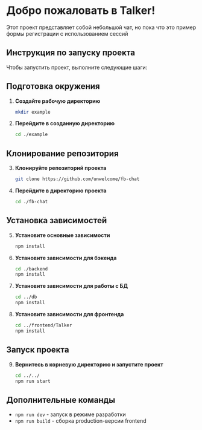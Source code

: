 # Добро пожаловать в Talker!

Этот проект представляет собой небольшой чат, но пока что это пример формы регистрации с использованием сессий

## Инструкция по запуску проекта

Чтобы запустить проект, выполните следующие шаги:

## Подготовка окружения

1. **Создайте рабочую директорию**  
   ```bash
   mkdir example
   ```

2. **Перейдите в созданную директорию**  
   ```bash
   cd ./example
   ```

## Клонирование репозитория

3. **Клонируйте репозиторий проекта**  
   ```bash
   git clone https://github.com/unwelcome/fb-chat
   ```

4. **Перейдите в директорию проекта**  
   ```bash
   cd ./fb-chat
   ```

## Установка зависимостей

5. **Установите основные зависимости**  
   ```bash
   npm install
   ```

6. **Установите зависимости для бэкенда**  
   ```bash
   cd ./backend
   npm install
   ```

7. **Установите зависимости для работы с БД**  
   ```bash
   cd ../db
   npm install
   ```

8. **Установите зависимости для фронтенда**  
   ```bash
   cd ../frontend/Talker
   npm install
   ```

## Запуск проекта

9. **Вернитесь в корневую директорию и запустите проект**  
   ```bash
   cd ../../
   npm run start
   ```

## Дополнительные команды

- `npm run dev` - запуск в режиме разработки
- `npm run build` - сборка production-версии frontend
